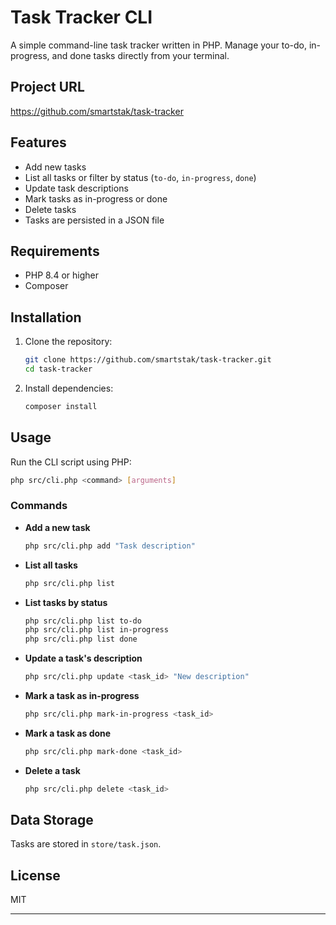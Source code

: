 # Task Tracker CLI

A simple command-line task tracker written in PHP. Manage your to-do, in-progress, and done tasks directly from your terminal.

## Project URL
https://github.com/smartstak/task-tracker

## Features

- Add new tasks
- List all tasks or filter by status (`to-do`, `in-progress`, `done`)
- Update task descriptions
- Mark tasks as in-progress or done
- Delete tasks
- Tasks are persisted in a JSON file

## Requirements

- PHP 8.4 or higher
- Composer

## Installation

1. Clone the repository:
    ```sh
    git clone https://github.com/smartstak/task-tracker.git
    cd task-tracker
    ```

2. Install dependencies:
    ```sh
    composer install
    ```

## Usage

Run the CLI script using PHP:

```sh
php src/cli.php <command> [arguments]
```

### Commands

- **Add a new task**
    ```sh
    php src/cli.php add "Task description"
    ```

- **List all tasks**
    ```sh
    php src/cli.php list
    ```

- **List tasks by status**
    ```sh
    php src/cli.php list to-do
    php src/cli.php list in-progress
    php src/cli.php list done
    ```

- **Update a task's description**
    ```sh
    php src/cli.php update <task_id> "New description"
    ```

- **Mark a task as in-progress**
    ```sh
    php src/cli.php mark-in-progress <task_id>
    ```

- **Mark a task as done**
    ```sh
    php src/cli.php mark-done <task_id>
    ```

- **Delete a task**
    ```sh
    php src/cli.php delete <task_id>
    ```

## Data Storage

Tasks are stored in `store/task.json`.

## License

MIT

---